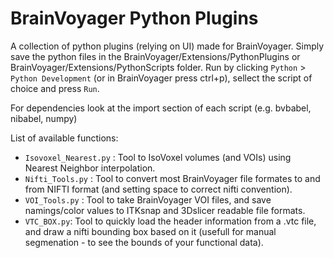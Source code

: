 # BrainVoyager Python Plugins

A collection of python plugins (relying on UI) made for BrainVoyager.
Simply save the python files in the BrainVoyager/Extensions/PythonPlugins or BrainVoyager/Extensions/PythonScripts folder.
Run by clicking `Python` > `Python Development` (or in BrainVoyager press ctrl+p), sellect the script of choice and press `Run`.

For dependencies look at the import section of each script (e.g. bvbabel, nibabel, numpy)

List of available functions:
+ `Isovoxel_Nearest.py` : Tool to IsoVoxel volumes (and VOIs) using Nearest Neighbor interpolation.
+ `Nifti_Tools.py` : Tool to convert most BrainVoyager file formates to and from NIFTI format (and setting space to correct nifti convention).
+ `VOI_Tools.py` : Tool to take BrainVoyager VOI files, and save namings/color values to ITKsnap and 3Dslicer readable file formats.
+ `VTC_BOX.py`: Tool to quickly load the header information from a .vtc file, and draw a nifti bounding box based on it (usefull for manual segmenation - to see the bounds of your functional data).
